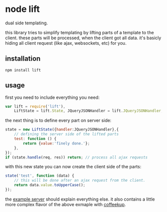 # node lift

dual side templating.

this library tries to simplify templating by lifting parts of a template to
the client. these parts will be processed, when the client got all data.
it's basicly hiding all client request (like ajax, websockets, etc) for you.

## installation

    npm install lift

## usage

first you need to include everything you need:

```javascript
var lift = require('lift'),
    LiftState = lift.State, JQueryJSONHandler = lift.JQueryJSONHandler;
```

the next thing is to define every part on server side:

```javascript
state = new LiftState({handler:JQueryJSONHandler},{
    // defining the server side of the lifted parts
    test: function () {
        return {value:'finely done.'};
    },
});
if (state.handle(req, res)) return; // process all ajax requests
```

with this new state you can now create the client side of the parts:

```javascript
state('test', function (data) {
    // this will be done after an ajax request from the client.
    return data.value.toUpperCase();
});
```

the [example server](https://github.com/dodo/node-lift/blob/master/src/example/server.coffee)
should explain everything else. it also contains a little more complex flavor of
the above exmaple with [coffeekup](http://coffeekup.org/).

